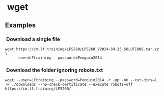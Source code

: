 #  wget

## Examples

###  Download a single file

```shell
wget https://cm.lf.training/LFS260/LFS260_V2024-09-25_SOLUTIONS.tar.xz \
    --user=LFtraining --password=Penguin2014
```

###  Download the folder ignoring robots.txt

```shell
wget --user=LFtraining --password=Penguin2014 -r -np -nH --cut-dirs=1 -P ./downloads --no-check-certificate --execute robots=off https://cm.lf.training/LFS260/
```
